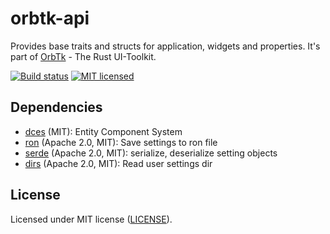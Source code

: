 # orbtk-api

Provides base traits and structs for application, widgets and properties. It's part of [OrbTk](https://gitlab.redox-os.org/redox-os/orbtk) - The Rust UI-Toolkit.

[![Build status](https://gitlab.redox-os.org/redox-os/orbtk/badges/develop/build.svg)](https://gitlab.redox-os.org/redox-os/orbtk/pipelines)
[![MIT licensed](https://img.shields.io/badge/license-MIT-blue.svg)](../../LICENSE)

## Dependencies

* [dces](https://gitlab.redox-os.org/redox-os/dces-rust) (MIT): Entity Component System
* [ron](https://github.com/ron-rs/ron) (Apache 2.0, MIT): Save settings to ron file
* [serde](https://github.com/serde-rs/serde) (Apache 2.0, MIT): serialize, deserialize setting objects
* [dirs](https://github.com/soc/dirs-rs) (Apache 2.0, MIT): Read user settings dir

## License

Licensed under MIT license ([LICENSE](../../LICENSE)).